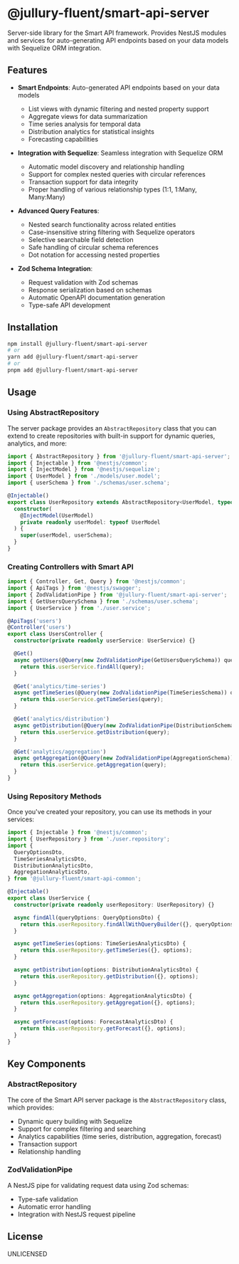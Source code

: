 # @jullury-fluent/smart-api-server

Server-side library for the Smart API framework. Provides NestJS modules and services for auto-generating API endpoints based on your data models with Sequelize ORM integration.

## Features

- **Smart Endpoints**: Auto-generated API endpoints based on your data models
  - List views with dynamic filtering and nested property support
  - Aggregate views for data summarization
  - Time series analysis for temporal data
  - Distribution analytics for statistical insights
  - Forecasting capabilities

- **Integration with Sequelize**: Seamless integration with Sequelize ORM
  - Automatic model discovery and relationship handling
  - Support for complex nested queries with circular references
  - Transaction support for data integrity
  - Proper handling of various relationship types (1:1, 1:Many, Many:Many)

- **Advanced Query Features**:
  - Nested search functionality across related entities
  - Case-insensitive string filtering with Sequelize operators
  - Selective searchable field detection
  - Safe handling of circular schema references
  - Dot notation for accessing nested properties

- **Zod Schema Integration**:
  - Request validation with Zod schemas
  - Response serialization based on schemas
  - Automatic OpenAPI documentation generation
  - Type-safe API development

## Installation

```bash
npm install @jullury-fluent/smart-api-server
# or
yarn add @jullury-fluent/smart-api-server
# or
pnpm add @jullury-fluent/smart-api-server
```

## Usage

### Using AbstractRepository

The server package provides an `AbstractRepository` class that you can extend to create repositories with built-in support for dynamic queries, analytics, and more:

```typescript
import { AbstractRepository } from '@jullury-fluent/smart-api-server';
import { Injectable } from '@nestjs/common';
import { InjectModel } from '@nestjs/sequelize';
import { UserModel } from './models/user.model';
import { userSchema } from './schemas/user.schema';

@Injectable()
export class UserRepository extends AbstractRepository<UserModel, typeof userSchema> {
  constructor(
    @InjectModel(UserModel)
    private readonly userModel: typeof UserModel
  ) {
    super(userModel, userSchema);
  }
}
```

### Creating Controllers with Smart API

```typescript
import { Controller, Get, Query } from '@nestjs/common';
import { ApiTags } from '@nestjs/swagger';
import { ZodValidationPipe } from '@jullury-fluent/smart-api-server';
import { GetUsersQuerySchema } from './schemas/user.schema';
import { UserService } from './user.service';

@ApiTags('users')
@Controller('users')
export class UsersController {
  constructor(private readonly userService: UserService) {}

  @Get()
  async getUsers(@Query(new ZodValidationPipe(GetUsersQuerySchema)) query) {
    return this.userService.findAll(query);
  }

  @Get('analytics/time-series')
  async getTimeSeries(@Query(new ZodValidationPipe(TimeSeriesSchema)) query) {
    return this.userService.getTimeSeries(query);
  }

  @Get('analytics/distribution')
  async getDistribution(@Query(new ZodValidationPipe(DistributionSchema)) query) {
    return this.userService.getDistribution(query);
  }

  @Get('analytics/aggregation')
  async getAggregation(@Query(new ZodValidationPipe(AggregationSchema)) query) {
    return this.userService.getAggregation(query);
  }
}
```

### Using Repository Methods

Once you've created your repository, you can use its methods in your services:

```typescript
import { Injectable } from '@nestjs/common';
import { UserRepository } from './user.repository';
import {
  QueryOptionsDto,
  TimeSeriesAnalyticsDto,
  DistributionAnalyticsDto,
  AggregationAnalyticsDto,
} from '@jullury-fluent/smart-api-common';

@Injectable()
export class UserService {
  constructor(private readonly userRepository: UserRepository) {}

  async findAll(queryOptions: QueryOptionsDto) {
    return this.userRepository.findAllWithQueryBuilder({}, queryOptions);
  }

  async getTimeSeries(options: TimeSeriesAnalyticsDto) {
    return this.userRepository.getTimeSeries({}, options);
  }

  async getDistribution(options: DistributionAnalyticsDto) {
    return this.userRepository.getDistribution({}, options);
  }

  async getAggregation(options: AggregationAnalyticsDto) {
    return this.userRepository.getAggregation({}, options);
  }

  async getForecast(options: ForecastAnalyticsDto) {
    return this.userRepository.getForecast({}, options);
  }
}
```

## Key Components

### AbstractRepository

The core of the Smart API server package is the `AbstractRepository` class, which provides:

- Dynamic query building with Sequelize
- Support for complex filtering and searching
- Analytics capabilities (time series, distribution, aggregation, forecast)
- Transaction support
- Relationship handling

### ZodValidationPipe

A NestJS pipe for validating request data using Zod schemas:

- Type-safe validation
- Automatic error handling
- Integration with NestJS request pipeline

## License

UNLICENSED
